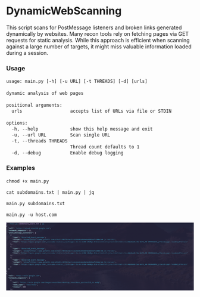 # DynamicWebScanning

This script scans for PostMessage listeners and broken links generated dynamically by websites. Many recon tools rely on fetching pages via GET requests for static analysis. While this approach is efficient when scanning against a large number of targets, it might miss valuable information loaded during a session.

### Usage
```nroff
usage: main.py [-h] [-u URL] [-t THREADS] [-d] [urls]

dynamic analysis of web pages

positional arguments:
  urls                  accepts list of URLs via file or STDIN

options:
  -h, --help            show this help message and exit
  -u, --url URL         Scan single URL
  -t, --threads THREADS
                        Thread count defaults to 1
  -d, --debug           Enable debug logging
```
### Examples
```
chmod +x main.py
```
```
cat subdomains.txt | main.py | jq
```
```
main.py subdomains.txt
```
```
main.py -u host.com
```

![](dynamic_webscan.png)
